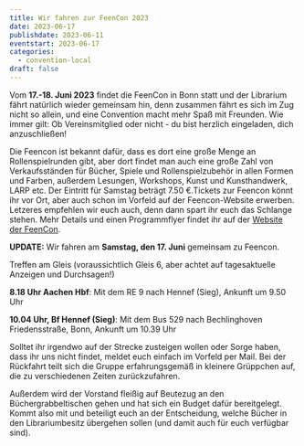 ```yaml
---
title: Wir fahren zur FeenCon 2023
date: 2023-06-17
publishdate: 2023-06-11
eventstart: 2023-06-17
categories:
  - convention-local
draft: false
---
```


Vom **17.-18. Juni 2023** findet die FeenCon in Bonn statt und der Librarium fährt natürlich wieder gemeinsam hin, denn zusammen fährt es sich im Zug nicht so allein, und eine Convention macht mehr Spaß mit Freunden. Wie immer gilt: Ob Vereinsmitglied oder nicht - du bist herzlich eingeladen, dich anzuschließen!

Die Feencon ist bekannt dafür, dass es dort eine große Menge an Rollenspielrunden gibt, aber dort findet man auch eine große Zahl von Verkaufsständen für Bücher, Spiele und Rollenspielzubehör in allen Formen und Farben, außerdem Lesungen, Workshops, Kunst und Kunsthandwerk, LARP etc. Der Eintritt für Samstag beträgt 7.50 €.Tickets zur Feencon könnt ihr vor Ort, aber auch schon im Vorfeld auf der Feencon-Website erwerben. Letzeres empfehlen wir euch auch, denn dann spart ihr euch das Schlange stehen. Mehr Details und einen Programmflyer findet ihr auf der [Website der FeenCon](https://feencon.de/). 

**UPDATE:**
Wir fahren am **Samstag, den 17. Juni** gemeinsam zu Feencon.

Treffen am Gleis (voraussichtlich Gleis 6, aber achtet auf tagesaktuelle Anzeigen und Durchsagen!)

**8.18 Uhr Aachen Hbf**: Mit dem RE 9 nach Hennef (Sieg), Ankunft um 9.50 Uhr

**10.04 Uhr, Bf Hennef (Sieg)**: Mit dem Bus 529 nach Bechlinghoven Friedensstraße, Bonn, Ankunft um 10.39 Uhr


Solltet ihr irgendwo auf der Strecke zusteigen wollen oder Sorge haben, dass ihr uns nicht findet, meldet euch einfach im Vorfeld per Mail. Bei der Rückfahrt teilt sich die Gruppe erfahrungsgemäß in kleinere Grüppchen auf, die zu verschiedenen Zeiten zurückzufahren.

Außerdem wird der Vorstand fleißig auf Beutezug an den Büchergrabbeltischen gehen und hat sich ein Budget dafür bereitgelegt. Kommt also mit und beteiligt euch an der Entscheidung, welche Bücher in den Librariumbesitz übergehen sollen (und damit auch für euch verfügbar sind). 